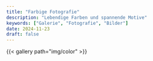 ```yaml
---
title: "Farbige Fotografie"
description: "Lebendige Farben und spannende Motive"
keywords: ["Galerie", "Fotografie", "Bilder"]
date: 2024-11-23
draft: false
---
```


{{< gallery path="img/color" >}}